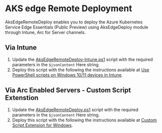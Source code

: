 # AKS edge Remote Deployment

AksEdgeRemoteDeploy enables you to deploy the Azure Kubernetes Service Edge Essentials (Public Preview) using AksEdgeDeploy module through Intune, Arc for Server channels.

## Via Intune

1. Update the [AksEdgeRemoteDeploy-Intune.ps1](AksEdgeRemoteDeploy-Intune.ps1) script with the required parameters in the `$jsonContent` Here string.
2. Deploy this script with the following the instructions available at [Use PowerShell scripts on Windows 10/11 devices in Intune](https://docs.microsoft.com/mem/intune/apps/intune-management-extension?msclkid=ed33bab9d07311eca7ecb4b9f790a046).

## Via Arc Enabled Servers - Custom Script Extenstion

1. Update the [AksEdgeRemoteDeploy.ps1](AksEdgeRemoteDeploy.ps1) script with the required parameters in the `$jsonContent` Here string.
2. Deploy this script with the following the instructions available at [Custom Script Extension for Windows](https://docs.microsoft.com/azure/virtual-machines/extensions/custom-script-windows).
